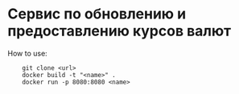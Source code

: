 # Сервис по обновлению и предоставлению курсов валют
How to use:

```
    git clone <url>
    docker build -t "<name>" .
    docker run -p 8080:8080 <name>
```
